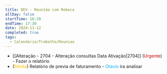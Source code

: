 ```yaml
---
title: DEV - Reunião com Rebeca
allDay: false
startTime: 16:20
endTime: 17:30
date: 2024-11-12
completed: true
tags:
  - Calendario/Trabalho/Reuniao
---
```

- [[Alteração - 2704 - Alteração consultas Data Ativação|2704]] (<span style="color:rgb(192, 0, 0)">Urgente</span>) - Fazer o relatório
- (<span style="color:rgb(255, 192, 0)">Média</span>) Relatório de previa de faturamento - <span style="color:rgb(0, 176, 240)">Otavio</span> ira analisar